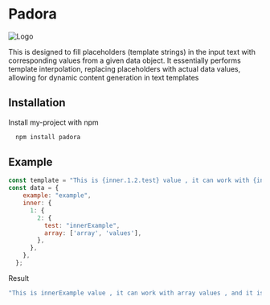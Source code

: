 
# Padora

![Logo](https://i.imgur.com/o3YthOy.png)

This is designed to fill placeholders (template strings) in the input text with corresponding values from a given data object. It essentially performs template interpolation, replacing placeholders with actual data values, allowing for dynamic content generation in text templates


## Installation

Install my-project with npm

```bash
  npm install padora
```
    
## Example


```javascript
const template = "This is {inner.1.2.test} value , it can work with {inner.1.2.array[0]} {inner.1.2.array[1]} , and it is amazing {example}";
const data = {
    example: "example",
    inner: {
      1: {
        2: {
          test: "innerExample",
          array: ['array', 'values'],
        },
      },
    },
  };
```

Result

```bash
"This is innerExample value , it can work with array values , and it is amazing example"
```
